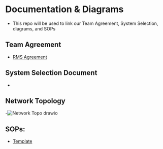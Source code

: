 # Documentation & Diagrams
- This repo will be used to link our Team Agreement, System Selection, diagrams, and SOPs

## Team Agreement
- [RMS Agreement](https://docs.google.com/document/d/1pwNJM8TgkyiOq2qWJ8BkAQkkBFnwkwYPZ3n9q111eMg/edit?usp=sharing)

## System Selection Document
-

## Network Topology
-![Network Topo drawio](https://github.com/CF201Group2/Documentation-Diagrams/assets/147424198/102dc6e2-328e-4c8d-ac5c-677515f6dcfb)


## SOPs:
- [Template](https://docs.google.com/document/d/1SkgtacF5sdApasGgKG7kpJQfLSP12fhMpYGlJaRtmSY/edit?usp=sharing) 
